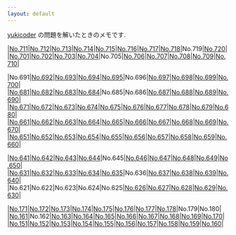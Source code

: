 ```yaml
---
layout: default
---
```

[yukicoder](https://yukicoder.me/) の問題を解いたときのメモです.

|[No.711](yuk/015/y0711.html)|[No.712](yuk/015/y0712.html)|[No.713](yuk/015/y0713.html)|[No.714](yuk/015/y0714.html)|[No.715](yuk/015/y0715.html)|[No.716](yuk/015/y0716.html)|[No.717](yuk/015/y0717.html)|[No.718](yuk/015/y0718.html)|No.719|[No.720](yuk/015/y0720.html)|
|[No.701](yuk/015/y0701.html)|[No.702](yuk/015/y0702.html)|[No.703](yuk/015/y0703.html)|[No.704](yuk/015/y0704.html)|No.705|[No.706](yuk/015/y0706.html)|[No.707](yuk/015/y0707.html)|[No.708](yuk/015/y0708.html)|[No.709](yuk/015/y0709.html)|[No.710](yuk/015/y0710.html)|

|No.691|[No.692](yuk/014/y0692.html)|[No.693](yuk/014/y0693.html)|[No.694](yuk/014/y0694.html)|[No.695](yuk/014/y0695.html)|No.696|[No.697](yuk/014/y0697.html)|[No.698](yuk/014/y0698.html)|[No.699](yuk/014/y0699.html)|[No.700](yuk/014/y0700.html)|
|[No.681](yuk/014/y0681.html)|[No.682](yuk/014/y0682.html)|[No.683](yuk/014/y0683.html)|[No.684](yuk/014/y0684.html)|No.685|No.686|[No.687](yuk/014/y0687.html)|[No.688](yuk/014/y0688.html)|[No.689](yuk/014/y0689.html)|[No.690](yuk/014/y0690.html)|
|[No.671](yuk/014/y0671.html)|[No.672](yuk/014/y0672.html)|[No.673](yuk/014/y0673.html)|[No.674](yuk/014/y0674.html)|[No.675](yuk/014/y0675.html)|[No.676](yuk/014/y0676.html)|[No.677](yuk/014/y0677.html)|[No.678](yuk/014/y0678.html)|[No.679](yuk/014/y0679.html)|[No.680](yuk/014/y0680.html)|
|[No.661](yuk/014/y0661.html)|[No.662](yuk/014/y0662.html)|[No.663](yuk/014/y0663.html)|[No.664](yuk/014/y0664.html)|[No.665](yuk/014/y0665.html)|[No.666](yuk/014/y0666.html)|[No.667](yuk/014/y0667.html)|[No.668](yuk/014/y0668.html)|[No.669](yuk/014/y0669.html)|[No.670](yuk/014/y0670.html)|
|[No.651](yuk/014/y0651.html)|[No.652](yuk/014/y0652.html)|[No.653](yuk/014/y0653.html)|[No.654](yuk/014/y0654.html)|[No.655](yuk/014/y0655.html)|[No.656](yuk/014/y0656.html)|[No.657](yuk/014/y0657.html)|[No.658](yuk/014/y0658.html)|[No.659](yuk/014/y0659.html)|[No.660](yuk/014/y0660.html)|

|[No.641](yuk/013/y0641.html)|[No.642](yuk/013/y0642.html)|[No.643](yuk/013/y0643.html)|[No.644](yuk/013/y0644.html)|No.645|[No.646](yuk/013/y0646.html)|[No.647](yuk/013/y0647.html)|[No.648](yuk/013/y0648.html)|[No.649](yuk/013/y0649.html)|[No.650](yuk/013/y0650.html)|
|[No.631](yuk/013/y0631.html)|[No.632](yuk/013/y0632.html)|[No.633](yuk/013/y0633.html)|[No.634](yuk/013/y0634.html)|[No.635](yuk/013/y0635.html)|No.636|[No.637](yuk/013/y0637.html)|[No.638](yuk/013/y0638.html)|[No.639](yuk/013/y0639.html)|[No.640](yuk/013/y0640.html)|
|No.621|No.622|No.623|No.624|No.625|[No.626](yuk/013/y0626.html)|[No.627](yuk/013/y0627.html)|[No.628](yuk/013/y0628.html)|[No.629](yuk/013/y0629.html)|[No.630](yuk/013/y0630.html)|

|[No.171](yuk/004/y0171.html)|[No.172](yuk/004/y0172.html)|[No.173](yuk/004/y0173.html)|[No.174](yuk/004/y0174.html)|[No.175](yuk/004/y0175.html)|[No.176](yuk/004/y0176.html)|[No.177](yuk/004/y0177.html)|[No.178](yuk/004/y0178.html)|No.179|No.180|
|[No.161](yuk/004/y0161.html)|No.162|[No.163](yuk/004/y0163.html)|[No.164](yuk/004/y0164.html)|[No.165](yuk/004/y0165.html)|[No.166](yuk/004/y0166.html)|[No.167](yuk/004/y0167.html)|[No.168](yuk/004/y0168.html)|[No.169](yuk/004/y0169.html)|[No.170](yuk/004/y0170.html)|
|[No.151](yuk/004/y0151.html)|[No.152](yuk/004/y0152.html)|[No.153](yuk/004/y0153.html)|[No.154](yuk/004/y0154.html)|[No.155](yuk/004/y0155.html)|[No.156](yuk/004/y0156.html)|[No.157](yuk/004/y0157.html)|[No.158](yuk/004/y0158.html)|[No.159](yuk/004/y0159.html)|[No.160](yuk/004/y0160.html)|

